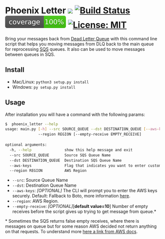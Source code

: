 # Phoenix Letter ![](https://img.shields.io/pypi/pyversions/phoenix_letter.svg) [![Build Status](https://travis-ci.com/renanvieira/phoenix-letter.svg?branch=master)](https://travis-ci.com/renanvieira/phoenix-letter) ![](coverage.svg) [![License: MIT](https://img.shields.io/badge/License-MIT-yellow.svg)](https://opensource.org/licenses/MIT)
 
Bring your messages back from [Dead Letter Queue](https://en.wikipedia.org/wiki/Dead_letter_queue) with this command line script that helps you moving messages from DLQ back to the main queue for reprocessing [SQS](https://aws.amazon.com/sqs/?nc1=h_ls) queues. It also can be used to move messages between queues in SQS.

## Install
- Mac/Linux: ```python3 setup.py install```
- Windows: ```py setup.py install```

## Usage

After installation you will have a command with the following params:
```bash
$  phoenix_letter --help
usage: main.py [-h] --src SOURCE_QUEUE --dst DESTINATION_QUEUE [--aws-keys]
               --region REGION [--empty-receive EMPTY_RECEIVE]

optional arguments:
  -h, --help               show this help message and exit
  --src SOURCE_QUEUE       Source SQS Queue Name
  --dst DESTINATION_QUEUE  Destination SQS Queue Name
  --aws-keys               Flag that indicates you want to enter custom AWS keys.
  --region REGION          AWS Region
```

* `--src`: Source Queue Name
* `--dst`: Destination Queue Name
* `--aws-keys`: _[OPTIONAL]_ The CLI will prompt you to enter the AWS keys securely. Default: Fallback to Boto, more information [here](https://boto3.amazonaws.com/v1/documentation/api/latest/guide/configuration.html#configuring-credentials).
* `--region`: AWS Region.
* `--empty-receive`: _[OPTIONAL]_[**default value=10**] Number of empty receives before the script gives up trying to get message from queue.*

\* Sometimes the SQS returns false empty receives, where there is messages on queue but for some reason AWS decided not 
return anything on that requests. To understand more [here a link from AWS docs](https://docs.aws.amazon.com/AWSSimpleQueueService/latest/SQSDeveloperGuide/sqs-long-polling.html).
